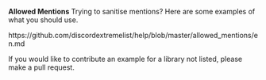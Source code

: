 **Allowed Mentions**
Trying to sanitise mentions? Here are some examples of what you should use.

https\://github.com/discordextremelist/help/blob/master/allowed_mentions/en.md

If you would like to contribute an example for a library not listed, please make a pull request.
